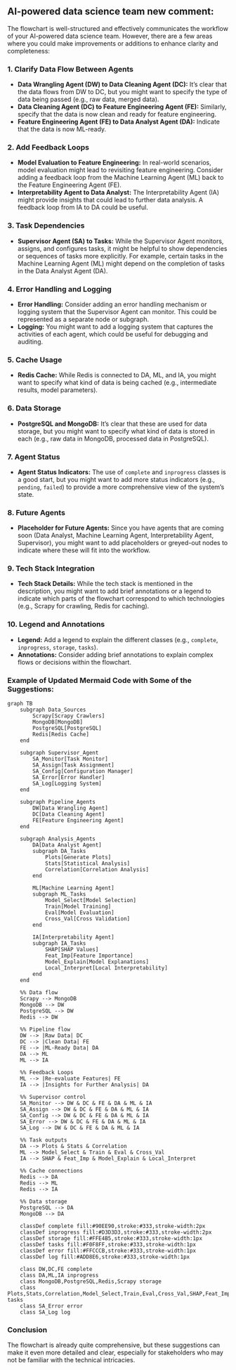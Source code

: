 ## AI-powered data science team new comment:

The flowchart is well-structured and effectively communicates the workflow of your AI-powered data science team. However, there are a few areas where you could make improvements or additions to enhance clarity and completeness:

### 1. **Clarify Data Flow Between Agents**
   - **Data Wrangling Agent (DW) to Data Cleaning Agent (DC):** It’s clear that the data flows from DW to DC, but you might want to specify the type of data being passed (e.g., raw data, merged data).
   - **Data Cleaning Agent (DC) to Feature Engineering Agent (FE):** Similarly, specify that the data is now clean and ready for feature engineering.
   - **Feature Engineering Agent (FE) to Data Analyst Agent (DA):** Indicate that the data is now ML-ready.

### 2. **Add Feedback Loops**
   - **Model Evaluation to Feature Engineering:** In real-world scenarios, model evaluation might lead to revisiting feature engineering. Consider adding a feedback loop from the Machine Learning Agent (ML) back to the Feature Engineering Agent (FE).
   - **Interpretability Agent to Data Analyst:** The Interpretability Agent (IA) might provide insights that could lead to further data analysis. A feedback loop from IA to DA could be useful.

### 3. **Task Dependencies**
   - **Supervisor Agent (SA) to Tasks:** While the Supervisor Agent monitors, assigns, and configures tasks, it might be helpful to show dependencies or sequences of tasks more explicitly. For example, certain tasks in the Machine Learning Agent (ML) might depend on the completion of tasks in the Data Analyst Agent (DA).

### 4. **Error Handling and Logging**
   - **Error Handling:** Consider adding an error handling mechanism or logging system that the Supervisor Agent can monitor. This could be represented as a separate node or subgraph.
   - **Logging:** You might want to add a logging system that captures the activities of each agent, which could be useful for debugging and auditing.

### 5. **Cache Usage**
   - **Redis Cache:** While Redis is connected to DA, ML, and IA, you might want to specify what kind of data is being cached (e.g., intermediate results, model parameters).

### 6. **Data Storage**
   - **PostgreSQL and MongoDB:** It’s clear that these are used for data storage, but you might want to specify what kind of data is stored in each (e.g., raw data in MongoDB, processed data in PostgreSQL).

### 7. **Agent Status**
   - **Agent Status Indicators:** The use of `complete` and `inprogress` classes is a good start, but you might want to add more status indicators (e.g., `pending`, `failed`) to provide a more comprehensive view of the system’s state.

### 8. **Future Agents**
   - **Placeholder for Future Agents:** Since you have agents that are coming soon (Data Analyst, Machine Learning Agent, Interpretability Agent, Supervisor), you might want to add placeholders or greyed-out nodes to indicate where these will fit into the workflow.

### 9. **Tech Stack Integration**
   - **Tech Stack Details:** While the tech stack is mentioned in the description, you might want to add brief annotations or a legend to indicate which parts of the flowchart correspond to which technologies (e.g., Scrapy for crawling, Redis for caching).

### 10. **Legend and Annotations**
   - **Legend:** Add a legend to explain the different classes (e.g., `complete`, `inprogress`, `storage`, `tasks`).
   - **Annotations:** Consider adding brief annotations to explain complex flows or decisions within the flowchart.

### Example of Updated Mermaid Code with Some of the Suggestions:
```mermaid
graph TB
    subgraph Data_Sources
        Scrapy[Scrapy Crawlers]
        MongoDB[MongoDB]
        PostgreSQL[PostgreSQL]
        Redis[Redis Cache]
    end

    subgraph Supervisor_Agent
        SA_Monitor[Task Monitor]
        SA_Assign[Task Assignment]
        SA_Config[Configuration Manager]
        SA_Error[Error Handler]
        SA_Log[Logging System]
    end

    subgraph Pipeline_Agents
        DW[Data Wrangling Agent]
        DC[Data Cleaning Agent]
        FE[Feature Engineering Agent]
    end

    subgraph Analysis_Agents
        DA[Data Analyst Agent]
        subgraph DA_Tasks
            Plots[Generate Plots]
            Stats[Statistical Analysis]
            Correlation[Correlation Analysis]
        end
        
        ML[Machine Learning Agent]
        subgraph ML_Tasks
            Model_Select[Model Selection]
            Train[Model Training]
            Eval[Model Evaluation]
            Cross_Val[Cross Validation]
        end
        
        IA[Interpretability Agent]
        subgraph IA_Tasks
            SHAP[SHAP Values]
            Feat_Imp[Feature Importance]
            Model_Explain[Model Explanations]
            Local_Interpret[Local Interpretability]
        end
    end

    %% Data flow
    Scrapy --> MongoDB
    MongoDB --> DW
    PostgreSQL --> DW
    Redis --> DW

    %% Pipeline flow
    DW --> |Raw Data| DC
    DC --> |Clean Data| FE
    FE --> |ML-Ready Data| DA
    DA --> ML
    ML --> IA

    %% Feedback Loops
    ML --> |Re-evaluate Features| FE
    IA --> |Insights for Further Analysis| DA

    %% Supervisor control
    SA_Monitor --> DW & DC & FE & DA & ML & IA
    SA_Assign --> DW & DC & FE & DA & ML & IA
    SA_Config --> DW & DC & FE & DA & ML & IA
    SA_Error --> DW & DC & FE & DA & ML & IA
    SA_Log --> DW & DC & FE & DA & ML & IA

    %% Task outputs
    DA --> Plots & Stats & Correlation
    ML --> Model_Select & Train & Eval & Cross_Val
    IA --> SHAP & Feat_Imp & Model_Explain & Local_Interpret

    %% Cache connections
    Redis --> DA
    Redis --> ML
    Redis --> IA

    %% Data storage
    PostgreSQL --> DA
    MongoDB --> DA

    classDef complete fill:#90EE90,stroke:#333,stroke-width:2px
    classDef inprogress fill:#D3D3D3,stroke:#333,stroke-width:2px
    classDef storage fill:#FFE4B5,stroke:#333,stroke-width:1px
    classDef tasks fill:#F0F8FF,stroke:#333,stroke-width:1px
    classDef error fill:#FFCCCB,stroke:#333,stroke-width:1px
    classDef log fill:#ADD8E6,stroke:#333,stroke-width:1px

    class DW,DC,FE complete
    class DA,ML,IA inprogress
    class MongoDB,PostgreSQL,Redis,Scrapy storage
    class Plots,Stats,Correlation,Model_Select,Train,Eval,Cross_Val,SHAP,Feat_Imp,Model_Explain,Local_Interpret tasks
    class SA_Error error
    class SA_Log log
```

### Conclusion
The flowchart is already quite comprehensive, but these suggestions can make it even more detailed and clear, especially for stakeholders who may not be familiar with the technical intricacies.